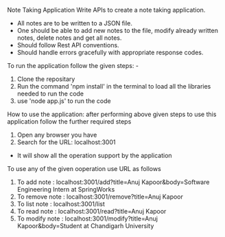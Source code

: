 Note Taking Application
Write APIs to create a note taking application.
- All notes are to be written to a JSON file.
- One should be able to add new notes to the file, modify already written notes, delete notes and get all notes.
- Should follow Rest API conventions.
- Should handle errors gracefully with appropriate response codes.

To run the application follow the given steps: -
1. Clone the repositary
2. Run the command 'npm install' in the terminal to load all the libraries needed to run the code
3. use 'node app.js' to run the code


How to use the application:
after performing above given steps to use this application follow the further required steps
1. Open any browser you have
2. Search for the URL: localhost:3001
* It will show all the operation support by the application

To use any of the given ooperation use URL as follows

1. To add note : localhost:3001/add?title=Anuj Kapoor&body=Software Engineering Intern at SpringWorks
2. To remove note : localhost:3001/remove?title=Anuj Kapoor
3. To list note : localhost:3001/list
4. To read note : localhost:3001/read?title=Anuj Kapoor
5. To modify note : localhost:3001/modify?title=Anuj Kapoor&body=Student at Chandigarh University
